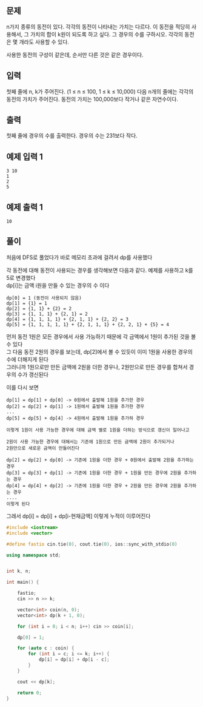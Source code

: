 ## 문제
n가지 종류의 동전이 있다. 각각의 동전이 나타내는 가치는 다르다. 이 동전을 적당히 사용해서, 그 가치의 합이 k원이 되도록 하고 싶다. 그 경우의 수를 구하시오. 각각의 동전은 몇 개라도 사용할 수 있다.

사용한 동전의 구성이 같은데, 순서만 다른 것은 같은 경우이다.

## 입력
첫째 줄에 n, k가 주어진다. (1 ≤ n ≤ 100, 1 ≤ k ≤ 10,000) 다음 n개의 줄에는 각각의 동전의 가치가 주어진다. 동전의 가치는 100,000보다 작거나 같은 자연수이다.

## 출력
첫째 줄에 경우의 수를 출력한다. 경우의 수는 231보다 작다.

## 예제 입력 1 
```
3 10
1
2
5
```
## 예제 출력 1 
```
10
```

## 풀이

처음에 DFS로 풀었다가 바로 메모리 초과에 걸려서 dp를 사용했다

각 동전에 대해 동전이 사용되는 경우를 생각해보면 다음과 같다. 예제를 사용하고 k를 5로 변경했다<br>
dp[i]는 금액 i원을 만들 수 있는 경우의 수 이다
```
dp[0] = 1 (동전이 사용되지 않음)
dp[1] = {1} = 1
dp[2] = {1, 1} + {2} = 2
dp[3] = {1, 1, 1} + {2, 1} = 2
dp[4] = {1, 1, 1, 1} + {2, 1, 1} + {2, 2} = 3
dp[5] = {1, 1, 1, 1, 1} + {2, 1, 1, 1} + {2, 2, 1} + {5} = 4
```
먼저 동전 1원은 모든 경우에서 사용 가능하기 때문에 각 금액에서 1원이 추가된 것을 볼 수 있다<br>
그 다음 동전 2원의 경우를 보는데, dp[2]에서 볼 수 있듯이 이미 1원을 사용한 경우의 수에 더해지게 된다<br>
그러니까 1원으로만 만든 금액에 2원을 더한 경우나, 2원만으로 만든 경우를 합쳐서 경우의 수가 갱신된다<br>

이를 다시 보면
```
dp[1] = dp[1] + dp[0] -> 0원에서 출발해 1원을 추가한 경우
dp[2] = dp[2] + dp[1] -> 1원에서 출발해 1원을 추가한 경우
...
dp[5] = dp[5] + dp[4] -> 4원에서 출발해 1원을 추가하 경우

이렇게 1원이 사용 가능한 경우에 대해 금액 별로 1원을 더하는 방식으로 갱신이 일어나고

2원이 사용 가능한 경우에 대해서는 기존에 1원으로 만든 금액에 2원이 추가되거나
2원만으로 새로운 금액이 만들어진다

dp[2] = dp[2] + dp[0] -> 기존에 1원을 더한 경우 + 0원에서 출발해 2원을 추가하는 경우
dp[3] = dp[3] + dp[1] -> 기존에 1원을 더한 경우 + 1원을 만든 경우에 2원을 추가하는 경우
dp[4] = dp[4] + dp[2] -> 기존에 1원을 더한 경우 + 2원을 만든 경우에 2원을 추가하는 경우
....
이렇게 된다

```
그래서 dp[i] = dp[i] + dp[i-현재금액] 이렇게 누적이 이루어진다

```C++
#include <iostream>
#include <vector>

#define fastio cin.tie(0), cout.tie(0), ios::sync_with_stdio(0)

using namespace std;


int k, n;

int main() {

	fastio;
	cin >> n >> k;

	vector<int> coin(n, 0);
	vector<int> dp(k + 1, 0);

	for (int i = 0; i < n; i++) cin >> coin[i];

	dp[0] = 1;

	for (auto c : coin) {
		for (int i = c; i <= k; i++) {
			dp[i] = dp[i] + dp[i - c];
		}
	}

	cout << dp[k];

	return 0;
}
```



